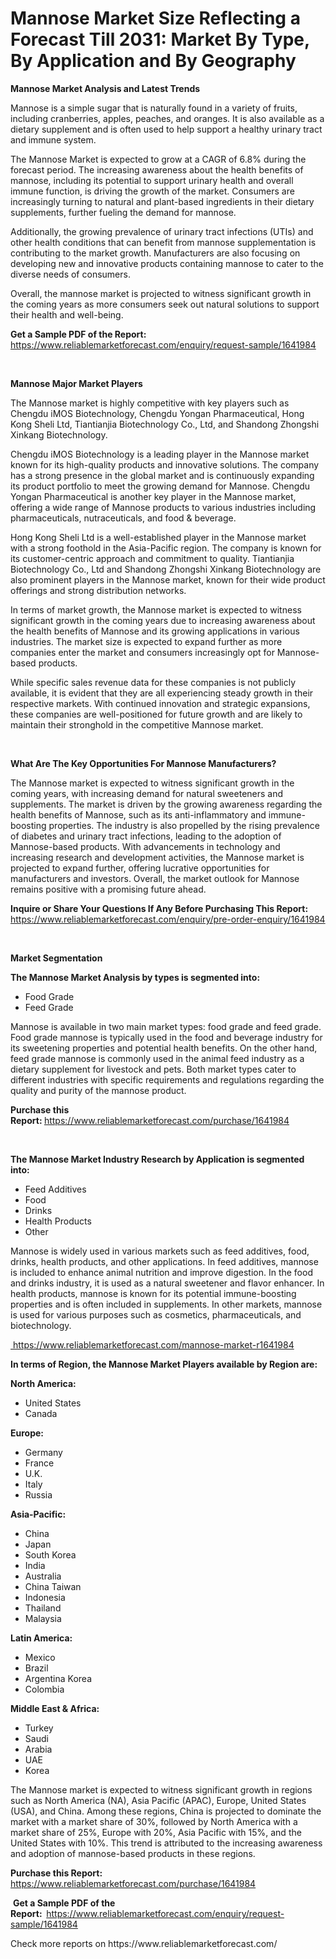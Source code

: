 <p><h1>Mannose Market Size Reflecting a Forecast Till 2031: Market By Type, By Application and By Geography</h1></p><p><strong>Mannose Market Analysis and Latest Trends</strong></p>
<p><p>Mannose is a simple sugar that is naturally found in a variety of fruits, including cranberries, apples, peaches, and oranges. It is also available as a dietary supplement and is often used to help support a healthy urinary tract and immune system.</p><p>The Mannose Market is expected to grow at a CAGR of 6.8% during the forecast period. The increasing awareness about the health benefits of mannose, including its potential to support urinary health and overall immune function, is driving the growth of the market. Consumers are increasingly turning to natural and plant-based ingredients in their dietary supplements, further fueling the demand for mannose.</p><p>Additionally, the growing prevalence of urinary tract infections (UTIs) and other health conditions that can benefit from mannose supplementation is contributing to the market growth. Manufacturers are also focusing on developing new and innovative products containing mannose to cater to the diverse needs of consumers.</p><p>Overall, the mannose market is projected to witness significant growth in the coming years as more consumers seek out natural solutions to support their health and well-being.</p></p>
<p><strong>Get a Sample PDF of the Report:&nbsp;</strong> <a href="https://www.reliablemarketforecast.com/enquiry/request-sample/1641984">https://www.reliablemarketforecast.com/enquiry/request-sample/1641984</a></p>
<p>&nbsp;</p>
<p><strong>Mannose Major Market Players</strong></p>
<p><p>The Mannose market is highly competitive with key players such as Chengdu iMOS Biotechnology, Chengdu Yongan Pharmaceutical, Hong Kong Sheli Ltd, Tiantianjia Biotechnology Co., Ltd, and Shandong Zhongshi Xinkang Biotechnology. </p><p>Chengdu iMOS Biotechnology is a leading player in the Mannose market known for its high-quality products and innovative solutions. The company has a strong presence in the global market and is continuously expanding its product portfolio to meet the growing demand for Mannose. Chengdu Yongan Pharmaceutical is another key player in the Mannose market, offering a wide range of Mannose products to various industries including pharmaceuticals, nutraceuticals, and food & beverage.</p><p>Hong Kong Sheli Ltd is a well-established player in the Mannose market with a strong foothold in the Asia-Pacific region. The company is known for its customer-centric approach and commitment to quality. Tiantianjia Biotechnology Co., Ltd and Shandong Zhongshi Xinkang Biotechnology are also prominent players in the Mannose market, known for their wide product offerings and strong distribution networks.</p><p>In terms of market growth, the Mannose market is expected to witness significant growth in the coming years due to increasing awareness about the health benefits of Mannose and its growing applications in various industries. The market size is expected to expand further as more companies enter the market and consumers increasingly opt for Mannose-based products.</p><p>While specific sales revenue data for these companies is not publicly available, it is evident that they are all experiencing steady growth in their respective markets. With continued innovation and strategic expansions, these companies are well-positioned for future growth and are likely to maintain their stronghold in the competitive Mannose market.</p></p>
<p>&nbsp;</p>
<p><strong>What Are The Key Opportunities For Mannose Manufacturers?</strong></p>
<p><p>The Mannose market is expected to witness significant growth in the coming years, with increasing demand for natural sweeteners and supplements. The market is driven by the growing awareness regarding the health benefits of Mannose, such as its anti-inflammatory and immune-boosting properties. The industry is also propelled by the rising prevalence of diabetes and urinary tract infections, leading to the adoption of Mannose-based products. With advancements in technology and increasing research and development activities, the Mannose market is projected to expand further, offering lucrative opportunities for manufacturers and investors. Overall, the market outlook for Mannose remains positive with a promising future ahead.</p></p>
<p><strong>Inquire or Share Your Questions If Any Before Purchasing This Report:</strong> <a href="https://www.reliablemarketforecast.com/enquiry/pre-order-enquiry/1641984">https://www.reliablemarketforecast.com/enquiry/pre-order-enquiry/1641984</a></p>
<p>&nbsp;</p>
<p><strong>Market Segmentation</strong></p>
<p><strong>The Mannose Market Analysis by types is segmented into:</strong></p>
<p><ul><li>Food Grade</li><li>Feed Grade</li></ul></p>
<p><p>Mannose is available in two main market types: food grade and feed grade. Food grade mannose is typically used in the food and beverage industry for its sweetening properties and potential health benefits. On the other hand, feed grade mannose is commonly used in the animal feed industry as a dietary supplement for livestock and pets. Both market types cater to different industries with specific requirements and regulations regarding the quality and purity of the mannose product.</p></p>
<p><strong>Purchase this Report:&nbsp;</strong><a href="https://www.reliablemarketforecast.com/purchase/1641984">https://www.reliablemarketforecast.com/purchase/1641984</a></p>
<p>&nbsp;</p>
<p><strong>The Mannose Market Industry Research by Application is segmented into:</strong></p>
<p><ul><li>Feed Additives</li><li>Food</li><li>Drinks</li><li>Health Products</li><li>Other</li></ul></p>
<p><p>Mannose is widely used in various markets such as feed additives, food, drinks, health products, and other applications. In feed additives, mannose is included to enhance animal nutrition and improve digestion. In the food and drinks industry, it is used as a natural sweetener and flavor enhancer. In health products, mannose is known for its potential immune-boosting properties and is often included in supplements. In other markets, mannose is used for various purposes such as cosmetics, pharmaceuticals, and biotechnology.</p></p>
<p><a href="https://www.reliablemarketforecast.com/mannose-market-r1641984">&nbsp;https://www.reliablemarketforecast.com/mannose-market-r1641984</a></p>
<p><strong>In terms of Region, the Mannose Market Players available by Region are:</strong></p>
<p>
    <p> <strong> North America: </strong>
        <ul>
            <li>United States</li>
            <li>Canada</li>
        </ul>
        </p> 
    <p> <strong> Europe: </strong>
        <ul>
            <li>Germany</li>
            <li>France</li>
            <li>U.K.</li>
            <li>Italy</li>
            <li>Russia</li>
        </ul>
        </p> 
    <p> <strong> Asia-Pacific: </strong>
        <ul>
            <li>China</li>
            <li>Japan</li>
            <li>South Korea</li>
            <li>India</li>
            <li>Australia</li>
            <li>China Taiwan</li>
            <li>Indonesia</li>
            <li>Thailand</li>
            <li>Malaysia</li>
        </ul>
        </p> 
    <p> <strong> Latin America: </strong>
        <ul>
            <li>Mexico</li>
            <li>Brazil</li>
            <li>Argentina Korea</li>
            <li>Colombia</li>
        </ul>
        </p> 
    <p> <strong> Middle East & Africa: </strong>
        <ul>
            <li>Turkey</li>
            <li>Saudi</li>
            <li>Arabia</li>
            <li>UAE</li>
            <li>Korea</li>
        </ul>
    </p>
    </p>
<p><p>The Mannose market is expected to witness significant growth in regions such as North America (NA), Asia Pacific (APAC), Europe, United States (USA), and China. Among these regions, China is projected to dominate the market with a market share of 30%, followed by North America with a market share of 25%, Europe with 20%, Asia Pacific with 15%, and the United States with 10%. This trend is attributed to the increasing awareness and adoption of mannose-based products in these regions.</p></p>
<p><strong>Purchase this Report: </strong><a href="https://www.reliablemarketforecast.com/purchase/1641984">https://www.reliablemarketforecast.com/purchase/1641984</a></p>
<p>&nbsp;<strong>Get a Sample PDF of the Report:&nbsp;&nbsp;</strong><a href="https://www.reliablemarketforecast.com/enquiry/request-sample/1641984">https://www.reliablemarketforecast.com/enquiry/request-sample/1641984</a></p>
<p><strong></strong></p>
<p>Check more reports on https://www.reliablemarketforecast.com/</p>
